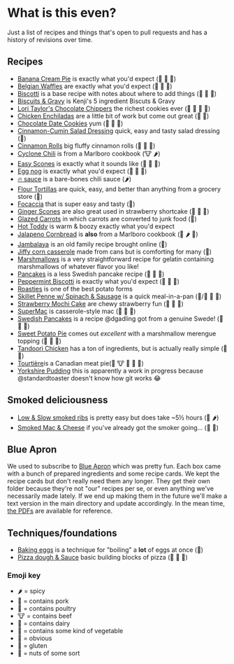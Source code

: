 # What is this even?
Just a list of recipes and things that's open to pull requests and has a history of revisions over time.

## Recipes
- [Banana Cream Pie](recipes/banana-cream-pie.md) is exactly what you'd expect (:milk_glass: :egg: :bread:)
- [Belgian Waffles](recipes/belgian-waffles.md) are exactly what you'd expect (:milk_glass: :egg: :bread:)
- [Biscotti](recipes/biscotti.md) is a base recipe with notes about where to add things (:milk_glass: :egg: :bread:)
- [Biscuits & Gravy](recipes/biscuits-and-gravy.md) is Kenji's 5 ingredient Biscuts & Gravy
- [Lori Taylor's Chocolate Chippers](recipes/chippers.md) the richest cookies ever (:milk_glass: :egg: :bread: :peanuts:)
- [Chicken Enchiladas](recipes/chicken-enchiladas.md) are a little bit of work but come out great (:chicken: :bread:)
- [Chocolate Date Cookies](recipes/chocodate.md) yum (:milk_glass: :egg: :bread:)
- [Cinnamon-Cumin Salad Dressing](recipes/cinnamon-cumin-salad-dressing.md) quick, easy and tasty salad dressing (:green_salad:)
- [Cinnamon Rolls](recipes/cinnamon-rolls.md) big fluffy cinnamon rolls (:milk_glass: :egg: :bread:)
- [Cyclone Chili](recipes/cyclone-chili.md) is from a Marlboro cookbook (:cow: :hot_pepper:)
- [Easy Scones](recipes/easy-scones.md) is exactly what it sounds like (:egg: :milk_glass: :bread:)
- [Egg nog](recipes/egg-nog.md) is exactly what you'd expect (:egg: :milk_glass: :santa:)
- [:fire: sauce](recipes/firesauce.md) is a bare-bones chili sauce (:hot_pepper:)
- [Flour Tortillas](recipes/flour-tortillas.md) are quick, easy, and better than anything from a grocery store (:bread:)
- [Focaccia](recipes/focaccia.md) that is super easy and tasty (:bread:)
- [Ginger Scones](recipes/gingerscones.md) are also great used in strawberry shortcake (:milk_glass: :egg: :bread:)
- [Glazed Carrots](recipes/carrots.md) in which carrots are converted to junk food (:leaves:)
- [Hot Toddy](recipes/hot-toddy.md) is warm & boozy exactly what you'd expect
- [Jalapeno Cornbread](recipes/jalapeno-cornbread.md) is **also** from a Marlboro cookbook (:milk_glass: :hot_pepper: :bread:)
- [Jambalaya](recipes/jambalaya.md) is an old family recipe brought online (:pig:)
- [Jiffy corn casserole](recipes/jiffy-corn-casserole.md) made from cans but is comforting for many (:milk_glass:)
- [Marshmallows](recipes/marshmallows.md) is a very straightforward recipe for gelatin containing marshmallows of whatever flavor you like!
- [Pancakes](recipes/pancakes.md) is a less Swedish pancake recipe (:milk_glass: :egg: :bread:)
- [Peppermint Biscotti](recipes/peppermint-biscotti.md) is exactly what you'd expect (:milk_glass: :egg: :bread:)
- [Roasties](recipes/roasties.md) is one of the best potato forms
- [Skillet Penne w/ Spinach & Sausage](recipes/skillet-penne.md) is a quick meal-in-a-pan (:pig:/:chicken: :leaves: :bread:)
- [Strawberry Mochi Cake](recipes/strawberry-mochi-cake.md) are chewy strawberry fun (:bread: :milk_glass: :egg:)
- [SuperMac](recipes/mac-n-chz.md) is casserole-style mac (:milk_glass: :egg: :bread:)
- [Swedish Pancakes](recipes/swedish-pancakes.md) is a recipe @dgadling got from a genuine Swede! (:egg: :milk_glass: :bread:)
- [Sweet Potato Pie](recipes/sweet-potato-pie.md) comes out *excellent* with a marshmallow merengue topping (:egg: :milk_glass: :bread:)
- [Tandoori Chicken](recipes/tandoori-chicken.md) has a ton of ingredients, but is actually really simple (:chicken: :milk_glass:)
- [Tourtière](recipes/Tourtière.md)is a Canadian meat pie(:pig: :cow: :bread: :egg: :milk_glass:)
- [Yorkshire Pudding](recipes/yorkies.md) this is apparently a work in progress because @standardtoaster doesn't know how git works :joy:

## Smoked deliciousness
- [Low & Slow smoked ribs](recipes/low-slow-smoked-ribs.md) is pretty easy but does take ~5½ hours (:pig: :hot_pepper:)
- [Smoked Mac & Cheese](recipes/smoked-mac-cheeze.md) if you've already got the smoker going... (:pig: :milk_glass:)

## Blue Apron
We used to subscribe to [Blue Apron](https://www.blueapron.com) which was pretty fun. Each box came with a bunch of prepared ingredients and some recipe cards. We kept the recipe cards but don't really need them any longer. They get their own folder because they're not "our" recipes per se, or even anything we've necessarily made lately. If we end up making them in the future we'll make a text version in the main directory and update accordingly. In the mean time, [the PDFs](blue-apron/) are available for reference.

## Techniques/foundations
- [Baking eggs](recipes/baked-eggs.md) is a technique for "boiling" a **lot** of eggs at once (:egg:)
- [Pizza dough & Sauce](recipes/pizza.md) basic building blocks of pizza (:leaves: :milk_glass: :bread:)

### Emoji key
- :hot_pepper: = spicy
- :pig: = contains pork
- :chicken: = contains poultry
- :cow: = contains beef
- :milk_glass: = contains dairy
- :leaves: = contains some kind of vegetable
- :egg: = obvious
- :bread: = gluten
- :peanuts: = nuts of some sort
